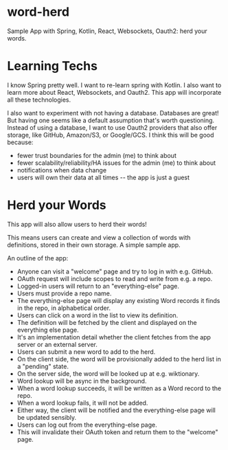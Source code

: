 # word-herd
Sample App with Spring, Kotlin, React, Websockets, Oauth2: herd your words.

# Learning Techs
I know Spring pretty well.  I want to re-learn spring with Kotlin.  I also want to learn more about React, Websockets, and Oauth2. This app will incorporate all these technologies.

I also want to experiment with not having a database.  Databases are great!  But having one seems like a default assumption that's worth questioning.  Instead of using a database, I want to use Oauth2 providers that also offer storage, like GitHub, Amazon/S3, or Google/GCS.  I think this will be good because:
 - fewer trust boundaries for the admin (me) to think about
 - fewer scalability/reliability/HA issues for the admin (me) to think about
 - notifications when data change
 - users will own their data at all times -- the app is just a guest

# Herd your Words
This app will also allow users to herd their words!

This means users can create and view a collection of words with definitions, stored in their own storage.  A simple sample app.

An outline of the app:
 - Anyone can visit a "welcome" page and try to log in with e.g. GitHub.
 - OAuth request will include scopes to read and write from e.g. a repo.
 - Logged-in users will return to an "everything-else" page.
 - Users must provide a repo name.
 - The everything-else page will display any existing Word records it finds in the repo, in alphabetical order.
 - Users can click on a word in the list to view its definition.
 - The definition will be fetched by the client and displayed on the everything else page.
 - It's an implementation detail whether the client fetches from the app server or an external server.
 - Users can submit a new word to add to the herd.
 - On the client side, the word will be provisionally added to the herd list in a "pending" state.
 - On the server side, the word will be looked up at e.g. wiktionary.
 - Word lookup will be async in the background.
 - When a word lookup succeeds, it will be written as a Word record to the repo.
 - When a word lookup fails, it will not be added.
 - Either way, the client will be notified and the everything-else page will be updated sensibly.
 - Users can log out from the everything-else page.
 - This will invalidate their OAuth token and return them to the "welcome" page.
